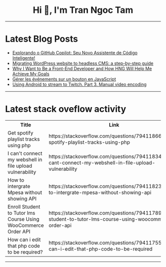 <h1 align="center">Hi 👋, I'm Tran Ngoc Tam</h1>

---

# Latest Blog Posts 
<!-- BLOG-POST-LIST:START -->
- [Explorando o GitHub Copilot: Seu Novo Assistente de Código Inteligente!](https://dev.to/regina_celiacordeiromou/explorando-o-github-copilot-seu-novo-assistente-de-codigo-inteligente-3k9n)
- [Migrating WordPress website to headless CMS: a step-by-step guide](https://dev.to/flotiq/migrating-wordpress-website-to-headless-cms-a-step-by-step-guide-ec1)
- [Why I Want to Be a Front-End Developer and How HNG Will Help Me Achieve My Goals](https://dev.to/jayzwillz/why-i-want-to-be-a-front-end-developer-and-how-hng-will-help-me-achieve-my-goals-303d)
- [Gérer les événements sur un bouton en JavaScript](https://dev.to/mdytrl/gerer-les-evenements-sur-un-bouton-en-javascript-31gp)
- [Using Android to stream to Twitch. Part 3. Manual video encoding](https://dev.to/theplebdev/using-android-to-stream-to-twitch-part-3-manual-video-encoding-mj4)
<!-- BLOG-POST-LIST:END -->

---

# Latest stack oveflow activity
<table>
  <tr><th>Title</th><th>Link</th></tr>
  <!-- STACKOVERFLOW:START --><tr><td>Get spotify playlist tracks using php</td><td>https://stackoverflow.com/questions/79411866/get-spotify-playlist-tracks-using-php</td></tr><tr><td>I can&#39;t connect my webshell in file upload vulnerability</td><td>https://stackoverflow.com/questions/79411834/i-cant-connect-my-webshell-in-file-upload-vulnerability</td></tr><tr><td>How to intergrate Mpesa without showing API</td><td>https://stackoverflow.com/questions/79411823/how-to-intergrate-mpesa-without-showing-api</td></tr><tr><td>Enroll Student to Tutor lms Course Using WooCommerce Order API</td><td>https://stackoverflow.com/questions/79411789/enroll-student-to-tutor-lms-course-using-woocommerce-order-api</td></tr><tr><td>How can i edit that php code to be required?</td><td>https://stackoverflow.com/questions/79411755/how-can-i-edit-that-php-code-to-be-required</td></tr><!-- STACKOVERFLOW:END -->
</table>

---


